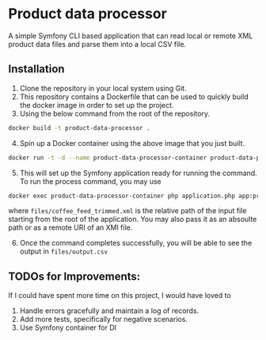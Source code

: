 # Product data processor
A simple Symfony CLI based application that can read local or remote XML product data files and parse them into a local CSV file.

## Installation
1. Clone the repository in your local system using Git.
2. This repository contains a Dockerfile that can be used to quickly build the docker image in order to set up the project. 
3. Using the below command from the root of the repository.
```bash
docker build -t product-data-processor .
```
4. Spin up a Docker container using the above image that you just built.
```bash
docker run -t -d --name product-data-processor-container product-data-processor:latest
```
5. This will set up the Symfony application ready for running the command. To run the process command, you may use
```bash
docker exec product-data-processor-container php application.php app:process-product-data files/coffee_feed_trimmed.xml
```
where `files/coffee_feed_trimmed.xml` is the relative path of the input file starting from the root of the application. You may also pass it as an absoulte path or as a remote URI of an XMl file.

6. Once the command completes successfully, you will be able to see the output in `files/output.csv`

## TODOs for Improvements:
If I could have spent more time on this project, I would have loved to
1. Handle errors gracefully and maintain a log of records.
2. Add more tests, specifically for negative scenarios.
3. Use Symfony container for DI
